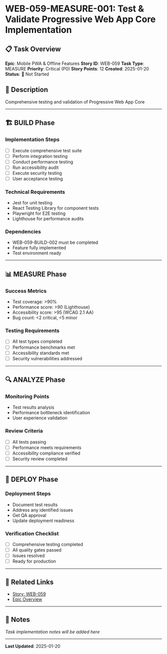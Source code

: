 # WEB-059-MEASURE-001: Test & Validate Progressive Web App Core Implementation

## 📋 Task Overview
**Epic**: Mobile PWA & Offline Features
**Story ID**: WEB-059
**Task Type**: MEASURE
**Priority**: Critical (P0)
**Story Points**: 12
**Created**: 2025-01-20
**Status**: 🔴 Not Started

## 📝 Description
Comprehensive testing and validation of Progressive Web App Core

---

## 🏗️ BUILD Phase
### Implementation Steps
- [ ] Execute comprehensive test suite
- [ ] Perform integration testing
- [ ] Conduct performance testing
- [ ] Run accessibility audit
- [ ] Execute security testing
- [ ] User acceptance testing

### Technical Requirements
- Jest for unit testing
- React Testing Library for component tests
- Playwright for E2E testing
- Lighthouse for performance audits

### Dependencies
- WEB-059-BUILD-002 must be completed
- Feature fully implemented
- Test environment ready

---

## 📊 MEASURE Phase
### Success Metrics
- Test coverage: >90%
- Performance score: >90 (Lighthouse)
- Accessibility score: >95 (WCAG 2.1 AA)
- Bug count: <2 critical, <5 minor

### Testing Requirements
- [ ] All test types completed
- [ ] Performance benchmarks met
- [ ] Accessibility standards met
- [ ] Security vulnerabilities addressed

---

## 🔍 ANALYZE Phase
### Monitoring Points
- Test results analysis
- Performance bottleneck identification
- User experience validation

### Review Criteria
- [ ] All tests passing
- [ ] Performance meets requirements
- [ ] Accessibility compliance verified
- [ ] Security review completed

---

## 🚀 DEPLOY Phase
### Deployment Steps
- Document test results
- Address any identified issues
- Get QA approval
- Update deployment readiness

### Verification Checklist
- [ ] Comprehensive testing completed
- [ ] All quality gates passed
- [ ] Issues resolved
- [ ] Ready for production

---

## 🔗 Related Links
- [Story: WEB-059](../../../stories-by-epic/epic-08-mobile-pwa-offline/WEB-059-progressive-web-app-core.md)
- [Epic Overview](../../../stories-by-epic/epic-08-mobile-pwa-offline/index.md)

---

## 📝 Notes
*Task implementation notes will be added here*

---
**Last Updated**: 2025-01-20